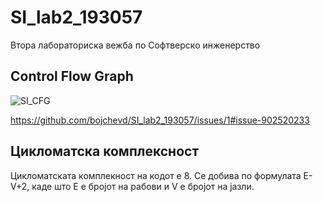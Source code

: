 # SI_lab2_193057
Втора лабораториска вежба по Софтверско инженерство
## Control Flow Graph

![SI_CFG](https://user-images.githubusercontent.com/75999222/119683037-a4172a80-be43-11eb-91b9-3c6e09631ab5.png)

https://github.com/bojchevd/SI_lab2_193057/issues/1#issue-902520233

## Цикломатска комплексност
Цикломатската комплекност на кодот е 8. Се добива по формулата E-V+2, каде што Е е бројот на рабови и V е бројот на јазли.
